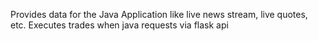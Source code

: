Provides data for the Java Application like live news stream, live quotes, etc.
Executes trades when java requests via flask api
